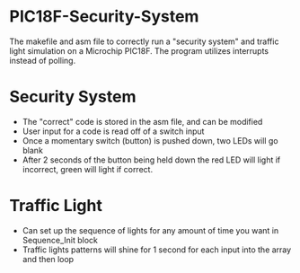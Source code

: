 # PIC18F-Security-System
The makefile and asm file to correctly run a "security system" and traffic light simulation on a Microchip PIC18F. 
The program utilizes interrupts instead of polling.

# Security System
* The "correct" code is stored in the asm file, and can be modified
* User input for a code is read off of a switch input
* Once a momentary switch (button) is pushed down, two LEDs will go blank
* After 2 seconds of the button being held down the red LED will light if incorrect, green will light if correct.

# Traffic Light
* Can set up the sequence of lights for any amount of time you want in Sequence_Init block
* Traffic lights patterns will shine for 1 second for each input into the array and then loop
